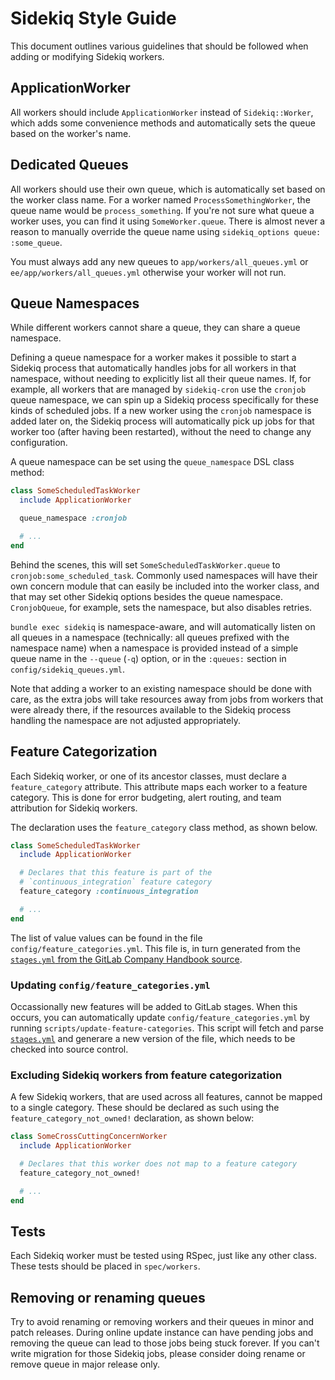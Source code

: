 # Sidekiq Style Guide

This document outlines various guidelines that should be followed when adding or
modifying Sidekiq workers.

## ApplicationWorker

All workers should include `ApplicationWorker` instead of `Sidekiq::Worker`,
which adds some convenience methods and automatically sets the queue based on
the worker's name.

## Dedicated Queues

All workers should use their own queue, which is automatically set based on the
worker class name. For a worker named `ProcessSomethingWorker`, the queue name
would be `process_something`. If you're not sure what queue a worker uses,
you can find it using `SomeWorker.queue`. There is almost never a reason to
manually override the queue name using `sidekiq_options queue: :some_queue`.

You must always add any new queues to `app/workers/all_queues.yml` or `ee/app/workers/all_queues.yml`
otherwise your worker will not run.

## Queue Namespaces

While different workers cannot share a queue, they can share a queue namespace.

Defining a queue namespace for a worker makes it possible to start a Sidekiq
process that automatically handles jobs for all workers in that namespace,
without needing to explicitly list all their queue names. If, for example, all
workers that are managed by `sidekiq-cron` use the `cronjob` queue namespace, we
can spin up a Sidekiq process specifically for these kinds of scheduled jobs.
If a new worker using the `cronjob` namespace is added later on, the Sidekiq
process will automatically pick up jobs for that worker too (after having been
restarted), without the need to change any configuration.

A queue namespace can be set using the `queue_namespace` DSL class method:

```ruby
class SomeScheduledTaskWorker
  include ApplicationWorker

  queue_namespace :cronjob

  # ...
end
```

Behind the scenes, this will set `SomeScheduledTaskWorker.queue` to
`cronjob:some_scheduled_task`. Commonly used namespaces will have their own
concern module that can easily be included into the worker class, and that may
set other Sidekiq options besides the queue namespace. `CronjobQueue`, for
example, sets the namespace, but also disables retries.

`bundle exec sidekiq` is namespace-aware, and will automatically listen on all
queues in a namespace (technically: all queues prefixed with the namespace name)
when a namespace is provided instead of a simple queue name in the `--queue`
(`-q`) option, or in the `:queues:` section in `config/sidekiq_queues.yml`.

Note that adding a worker to an existing namespace should be done with care, as
the extra jobs will take resources away from jobs from workers that were already
there, if the resources available to the Sidekiq process handling the namespace
are not adjusted appropriately.

## Feature Categorization

Each Sidekiq worker, or one of its ancestor classes, must declare a
`feature_category` attribute. This attribute maps each worker to a feature
category. This is done for error budgeting, alert routing, and team attribution
for Sidekiq workers.

The declaration uses the `feature_category` class method, as shown below.

```ruby
class SomeScheduledTaskWorker
  include ApplicationWorker

  # Declares that this feature is part of the
  # `continuous_integration` feature category
  feature_category :continuous_integration

  # ...
end
```

The list of value values can be found in the file `config/feature_categories.yml`.
This file is, in turn generated from the [`stages.yml` from the GitLab Company Handbook
source](https://gitlab.com/gitlab-com/www-gitlab-com/blob/master/data/stages.yml).

### Updating `config/feature_categories.yml`

Occassionally new features will be added to GitLab stages. When this occurs, you
can automatically update `config/feature_categories.yml` by running
`scripts/update-feature-categories`. This script will fetch and parse
[`stages.yml`](https://gitlab.com/gitlab-com/www-gitlab-com/blob/master/data/stages.yml)
and generare a new version of the file, which needs to be checked into source control.

### Excluding Sidekiq workers from feature categorization

A few Sidekiq workers, that are used across all features, cannot be mapped to a
single category. These should be declared as such using the `feature_category_not_owned!`
 declaration, as shown below:

```ruby
class SomeCrossCuttingConcernWorker
  include ApplicationWorker

  # Declares that this worker does not map to a feature category
  feature_category_not_owned!

  # ...
end
```

## Tests

Each Sidekiq worker must be tested using RSpec, just like any other class. These
tests should be placed in `spec/workers`.

## Removing or renaming queues

Try to avoid renaming or removing workers and their queues in minor and patch releases.
During online update instance can have pending jobs and removing the queue can
lead to those jobs being stuck forever. If you can't write migration for those
Sidekiq jobs, please consider doing rename or remove queue in major release only.
